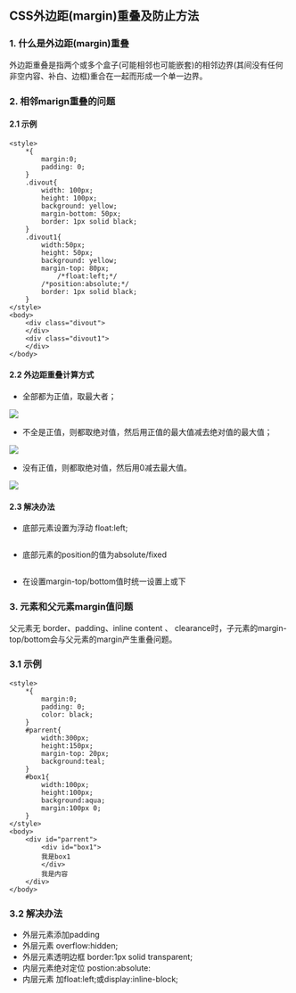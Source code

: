 ## CSS外边距(margin)重叠及防止方法


### 1. 什么是外边距(margin)重叠

外边距重叠是指两个或多个盒子(可能相邻也可能嵌套)的相邻边界(其间没有任何非空内容、补白、边框)重合在一起而形成一个单一边界。



### 2. 相邻marign重叠的问题


#### 2.1 示例

```
<style>
    *{
        margin:0;
        padding: 0;
    }
    .divout{
        width: 100px;
        height: 100px;
        background: yellow;
        margin-bottom: 50px;
        border: 1px solid black;
    }
    .divout1{
        width:50px;
        height: 50px;
        background: yellow;
        margin-top: 80px;
            /*float:left;*/
        /*position:absolute;*/
        border: 1px solid black;
    }
</style>
<body>
    <div class="divout">        
    </div>
    <div class="divout1">        
    </div>
</body>

```


#### 2.2 外边距重叠计算方式

+ 全部都为正值，取最大者；

![](https://github.com/zuopf769/notebook/blob/master/fe/CSS%E5%A4%96%E8%BE%B9%E8%B7%9D(margin)%E9%87%8D%E5%8F%A0%E5%8F%8A%E9%98%B2%E6%AD%A2%E6%96%B9%E6%B3%95/1.jpg)

+ 不全是正值，则都取绝对值，然后用正值的最大值减去绝对值的最大值；

![](https://github.com/zuopf769/notebook/blob/master/fe/CSS%E5%A4%96%E8%BE%B9%E8%B7%9D(margin)%E9%87%8D%E5%8F%A0%E5%8F%8A%E9%98%B2%E6%AD%A2%E6%96%B9%E6%B3%95/2.jpg)

+ 没有正值，则都取绝对值，然后用0减去最大值。

![](https://github.com/zuopf769/notebook/blob/master/fe/CSS%E5%A4%96%E8%BE%B9%E8%B7%9D(margin)%E9%87%8D%E5%8F%A0%E5%8F%8A%E9%98%B2%E6%AD%A2%E6%96%B9%E6%B3%95/3.jpg)

#### 2.3 解决办法

+ 底部元素设置为浮动 float:left;

![]()

+ 底部元素的position的值为absolute/fixed

![]()

+ 在设置margin-top/bottom值时统一设置上或下


### 3. 元素和父元素margin值问题

父元素无 border、padding、inline content 、 clearance时，子元素的margin-top/bottom会与父元素的margin产生重叠问题。

### 3.1 示例

```
<style>
    *{
        margin:0;
        padding: 0;
        color: black;
    }
    #parrent{
        width:300px;
        height:150px;
        margin-top: 20px;
        background:teal;
    }
    #box1{
        width:100px;
        height:100px;
        background:aqua;
        margin:100px 0;
    }
</style>
<body>
    <div id="parrent">
        <div id="box1">
        我是box1
        </div>
        我是内容
    </div>
</body>
```

### 3.2 解决办法

+ 外层元素添加padding
+ 外层元素 overflow:hidden;
+ 外层元素透明边框 border:1px solid transparent;
+ 内层元素绝对定位 postion:absolute:
+ 内层元素 加float:left;或display:inline-block;

